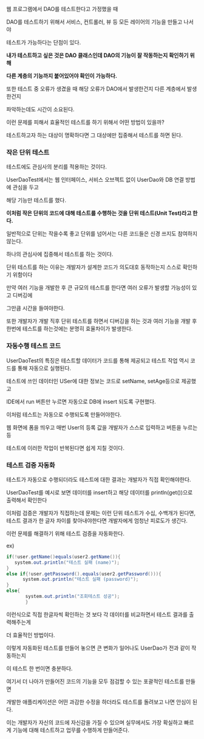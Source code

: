   

웹 프로그램에서 DAO를 테스트한다고 가정했을 때

DAO를 테스트하기 위해서 서비스, 컨트롤러, 뷰 등 모든 레이어의 기능을 만들고 나서야

테스트가 가능하다는 단점이 있다.

**내가 테스트하고 싶은 것은 DAO 클래스인데 DAO의 기능이 잘 작동하는지 확인하기 위해**

**다른 계층의 기능까지 붙어있어야 확인이 가능하다.**

  

또한 테스트 중 오류가 생겼을 때 해당 오류가 DAO에서 발생한건지 다른 계층에서 발생한건지

파악하는데도 시간이 소요된다.

  

이런 문제를 피해서 효율적인 테스트를 하기 위해서 어떤 방법이 있을까?

  

테스트하고자 하는 대상이 명확하다면 그 대상에만 집중해서 테스트를 하면 된다.

### 작은 단위 테스트

테스트에도 관심사의 분리를 적용하는 것이다.

UserDaoTest에서는 웹 인터페이스, 서비스 오브젝트 없이 UserDao와 DB 연결 방법에 관심을 두고

해당 기능만 테스트를 했다.

**이처럼 작은 단위의 코드에 대해 테스트를 수행하는 것을 단위 테스트(Unit Test)라고 한다.**

  

일반적으로 단위는 작을수록 좋고 단위를 넘어서는 다른 코드들은 신경 쓰지도 참여하지 않는다.

하나의 관심사에 집중해서 테스트를 하는 것이다.

  

단위 테스트를 하는 이유는 개발자가 설계한 코드가 의도대호 동작하는지 스스로 확인하기 위함이다

만약 여러 기능을 개발한 후 큰 규모의 테스트를 한다면 여러 오류가 발생할 가능성이 있고 디버깅에

그만큼 시간을 들여야한다.

또한 개발자가 개발 직후 단위 테스트를 하면서 디버깅을 하는 것과 여러 기능을 개발 후 한번에 테스트를 하는것에는 분명히 효율차이가 발생한다.

  

### 자동수행 테스트 코드

UserDaoTest의 특징은 테스트할 데이터가 코드를 통해 제공되고 테스트 작업 역시 코드를 통해 자동으로 실행된다.

  

테스트에 쓰인 데이터인 USer에 대한 정보는 코드로 setName, setAge등으로 제공했고

IDE에서 run 버튼만 누르면 자동으로 DB에 insert 되도록 구현했다.

  

이처럼 테스트는 자동으로 수행되도록 만들어야한다.

웹 화면에 폼을 띄우고 매번 User의 등록 값을 개발자가 스스로 입력하고 버튼을 누르는 등

테스트에 이러한 작업이 반복된다면 쉽게 지칠 것이다.

  

### 테스트 검증 자동화

테스트가 자동으로 수행되더라도 테스트에 대한 결과는 개발자가 직접 확인해야한다.

UserDaoTest를 예시로 보면 데이터를 insert하고 해당 데이터를 println(get())으로 출력해서 확인한다

이처럼 검증은 개발자가 직접하는데 문제는 이런 단위 테스트가 수십, 수백개가 된다면, 테스트 결과가 한 글자 차이를 찾아내야한다면 개발자에게 엄청난 피로도가 생긴다.

  

이런 문제를 해결하기 위해 테스트 검증을 자동화한다.

  

ex)

```Java
if(!user.getName()equals(user2.getName()){
   system.out.println("테스트 실패 (name)");
}
else if{!user.getPassword().equals(user2.getPassword())){
      system.out.println("테스트 실패 (password)");
}
else{
       system.out.println("조회테스트 성공");
       }
```

이런식으로 직접 한글자씩 확인하는 것 보다 각 데이터를 비교하면서 테스트 결과를 출력해주는게

더 효율적인 방법이다.

  

이렇게 자동화된 테스트를 만들어 놓으면 큰 변화가 일어나도 UserDao가 전과 같이 작동하는지

이 테스트 한 번이면 충분하다.

여기서 더 나아가 만들어진 코드의 기능을 모두 점검할 수 있는 포괄적인 테스트를 만들면

개발한 애플리케이션은 어떤 과감한 수정을 하더라도 테스트를 돌려보고 나면 안심이 된다.

이는 개발자가 자신의 코드에 자신감을 가질 수 있으며 실무에서도 가장 확실하고 빠르게 기능에 대해 테스트하고 업무를 수행하게 만들어준다.